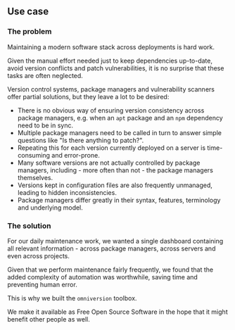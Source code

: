 ## Use case

### The problem

Maintaining a modern software stack across deployments is hard work.

Given the manual effort needed just to keep dependencies up-to-date, avoid version conflicts and patch vulnerabilities, it is no surprise that these tasks are often neglected.

Version control systems, package managers and vulnerability scanners offer partial solutions, but they leave a lot to be desired:

* There is no obvious way of ensuring version consistency across package managers, e.g. when an `apt` package and an `npm` dependency need to be in sync.
* Multiple package managers need to be called in turn to answer simple questions like "Is there anything to patch?".
* Repeating this for each version currently deployed on a server is time-consuming and error-prone.
* Many software versions are not actually controlled by package managers, including - more often than not - the package managers themselves.
* Versions kept in configuration files are also frequently unmanaged, leading to hidden inconsistencies.
* Package managers differ greatly in their syntax, features, terminology and underlying model.

### The solution

For our daily maintenance work, we wanted a single dashboard containing all relevant information - across package managers, across servers and even across projects.

Given that we perform maintenance fairly frequently, we found that the added complexity of automation was worthwhile, saving time and preventing human error.

This is why we built the `omniversion` toolbox.

We make it available as Free Open Source Software in the hope that it might benefit other people as well.
